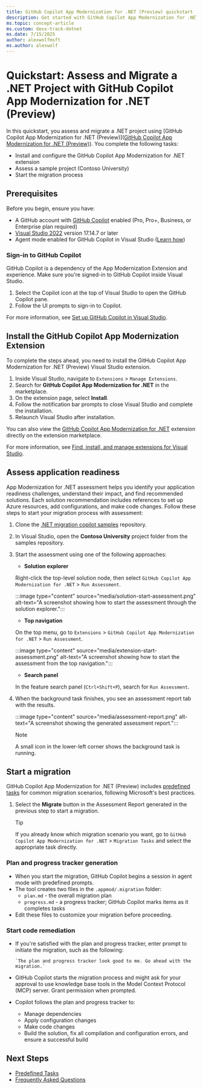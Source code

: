 ```yaml
---
title: GitHub Copilot App Modernization for .NET (Preview) quickstart
description: Get started with GitHub Copilot App Modernization for .NET
ms.topic: concept-article
ms.custom: devx-track-dotnet
ms.date: 7/15/2025
author: alexwolfmsft
ms.author: alexwolf
---
```


# Quickstart: Assess and Migrate a .NET Project with GitHub Copilot App Modernization for .NET (Preview)

In this quickstart, you assess and migrate a .NET project using [GitHub Copilot App Modernization for .NET (Preview)]([GitHub Copilot App Modernization for .NET (Preview)](https://marketplace.visualstudio.com/items?itemName=vscjava.appmod-dotnet)). You complete the following tasks:

- Install and configure the GitHub Copilot App Modernization for .NET extension
- Assess a sample project (Contoso University)
- Start the migration process

## Prerequisites

Before you begin, ensure you have:

- A GitHub account with [GitHub Copilot](https://github.com/features/copilot) enabled (Pro, Pro+, Business, or Enterprise plan required)
- [Visual Studio 2022](https://visualstudio.microsoft.com/downloads/) version 17.14.7 or later
- Agent mode enabled for GitHub Copilot in Visual Studio ([Learn how](/visualstudio/ide/copilot-agent-mode?view=vs-2022))

### Sign-in to GitHub Copilot

GitHub Copilot is a dependency of the App Modernization Extension and experience. Make sure you're signed-in to GitHub Copilot inside Visual Studio.

1. Select the Copilot icon at the top of Visual Studio to open the GitHub Copilot pane.
1. Follow the UI prompts to sign-in to Copilot.

For more information, see [Set up GitHub Copilot in Visual Studio](/visualstudio/ide/visual-studio-github-copilot-install-and-states?view=vs-2022).

## Install the GitHub Copilot App Modernization Extension

To complete the steps ahead, you need to install the GitHub Copilot App Modernization for .NET (Preview) Visual Studio extension.

1. Inside Visual Studio, navigate to `Extensions` > `Manage Extensions`.
1. Search for **GitHub Copilot App Modernization for .NET** in the marketplace.
1. On the extension page, select **Install**.
1. Follow the notification bar prompts to close Visual Studio and complete the installation.
1. Relaunch Visual Studio after installation.

You can also view the [GitHub Copilot App Modernization for .NET](https://marketplace.visualstudio.com/items?itemName=vscjava.appmod-dotnet) extension directly on the extension marketplace.

For more information, see [Find, install, and manage extensions for Visual Studio](/visualstudio/ide/finding-and-using-visual-studio-extensions?view=vs-2022).

## Assess application readiness

App Modernization for .NET assessment helps you identify your application readiness challenges, understand their impact, and find recommended solutions. Each solution recommendation includes references to set up Azure resources, add configurations, and make code changes. Follow these steps to start your migration process with assessment:

1. Clone the [.NET migration copilot samples](https://github.com/Azure-Samples/dotnet-migration-copilot-samples) repository.
2. In Visual Studio, open the **Contoso University** project folder from the samples repository.
3. Start the assessment using one of the following approaches:

   - **Solution explorer**

    Right-click the top-level solution node, then select `GitHub Copilot App Modernization for .NET` > `Run Assessment`.  

    :::image type="content" source="media/solution-start-assessment.png" alt-text="A screenshot showing how to start the assessment through the solution explorer.":::

   - **Top navigation**

    On the top menu, go to `Extensions` > `GitHub Copilot App Modernization for .NET` > `Run Assessment`.  

    :::image type="content" source="media/extension-start-assessment.png" alt-text="A screenshot showing how to start the assessment from the top navigation.":::

   - **Search panel**

    In the feature search panel (`Ctrl+Shift+P`), search for `Run Assessment`.

4. When the background task finishes, you see an assessment report tab with the results.

    :::image type="content" source="media/assessment-report.png" alt-text="A screenshot showing the generated assessment report.":::

    > [!NOTE]
    > A small icon in the lower-left corner shows the background task is running.

## Start a migration

GitHub Copilot App Modernization for .NET (Preview) includes [predefined tasks](predefined-tasks.md) for common migration scenarios, following Microsoft's best practices.

1. Select the **Migrate** button in the Assessment Report generated in the previous step to start a migration.

    > [!TIP]
    > If you already know which migration scenario you want, go to `GitHub Copilot App Modernization for .NET` > `Migration Tasks` and select the appropriate task directly.

### Plan and progress tracker generation

- When you start the migration, GitHub Copilot begins a session in agent mode with predefined prompts.
- The tool creates two files in the `.appmod/.migration` folder:
  - `plan.md` - the overall migration plan
  - `progress.md` - a progress tracker; GitHub Copilot marks items as it completes tasks
- Edit these files to customize your migration before proceeding.

### Start code remediation

- If you're satisfied with the plan and progress tracker, enter prompt to initiate the migration, such as the following:

    ```console
    `The plan and progress tracker look good to me. Go ahead with the migration.`
    ```

- GitHub Copilot starts the migration process and might ask for your approval to use knowledge base tools in the Model Context Protocol (MCP) server. Grant permission when prompted.
- Copilot follows the plan and progress tracker to:
  - Manage dependencies
  - Apply configuration changes
  - Make code changes
  - Build the solution, fix all compilation and configuration errors, and ensure a successful build

## Next Steps

- [Predefined Tasks](predefined-tasks.md)
- [Frequently Asked Questions](faq.md)
